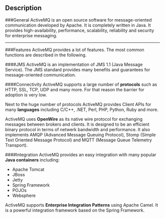 ## Description

###General
ActiveMQ is an open source software for message-oriented communication developed by Apache. It is completely written in Java. It provides high-availability, performance, scalability, reliability and security for enterprise messaging. 


----------


###Features
ActiveMQ provides a lot of features. The most common functions are described in the following.

####JMS
ActiveMQ is an implementation of JMS 1.1 (Java Message Service). The JMS standard provides many benefits and guarantees for message-oriented communication.

####Connectivity
ActiveMQ supports a large number of **protocols** such as HTTP, SSL, TCP, UDP and many more. For that reason the barrier for adoption is very low. 

Next to the huge number of protocols ActiveMQ provides Client APIs for many **languages** including C/C++, .NET, Perl, PHP, Python, Ruby and more.

ActiveMQ uses **OpenWire** as its native wire protocol for exchanging messages between brokers and clients. It is designed to be an efficient binary protocol in terms of netwerk bandwidth and performance. It also implements AMQP (Advanced Message Queuing Protocol), Stomp (Simple Text Oriented Message Protocol) and MQTT (Message Queue Telemetry Transport).

####Integration
ActiveMQ provides an easy integration with many popular **Java containers** including: 

 - Apache Tomcat
 - JBoss
 - Jetty
 - Spring Framework
 - POJOs
 - Websphere

ActiveMQ supports **Enterprise Integration Patterns** using Apache Camel. It is a powerful integration framework based on the Spring Framework. 